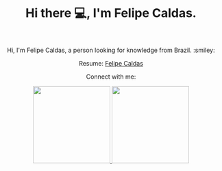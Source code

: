 <h1 align="center">Hi there 💻, I'm Felipe Caldas.</h1>
<br>
<p align="center">Hi, I'm Felipe Caldas, a person looking for knowledge from Brazil. :smiley:</p>
<p align="center">Resume: <a href="https://felipecal.github.io">Felipe Caldas</a></p>
<p align="center">Connect with me:</p>
<div align="center" style="inline_block">
  <a href="https://github.com/felipecal">
  <img height="180em" src="https://github-readme-stats.vercel.app/api?username=felipecal&show_icons=true&theme=nightowl&include_all_commits=true&count_private=true"/>
  <img height="180em" src="https://github-readme-stats.vercel.app/api/top-langs/?username=felipecal&layout=compact&langs_count=7&theme=nightowl"/>
</div>
<br>






<!--
**FelipeCal/FelipeCal** is a ✨ _special_ ✨ repository because its `README.md` (this file) appears on your GitHub profile.

Here are some ideas to get you started:

- 🔭 I’m currently working on ...
- 🌱 I’m currently learning ...
- 👯 I’m looking to collaborate on ...
- 🤔 I’m looking for help with ...
- 💬 Ask me about ...
- 📫 How to reach me: ...
- 😄 Pronouns: ...
- ⚡ Fun fact: ...
-->
